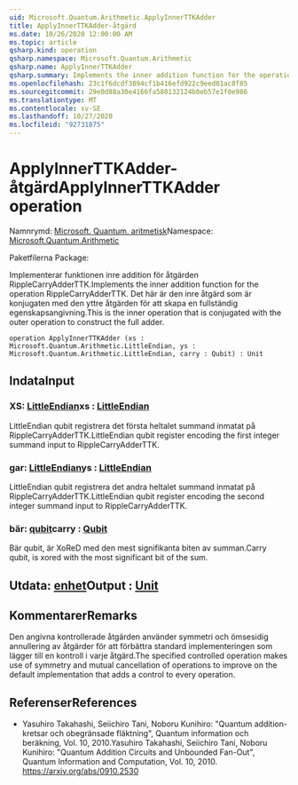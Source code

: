 ```yaml
---
uid: Microsoft.Quantum.Arithmetic.ApplyInnerTTKAdder
title: ApplyInnerTTKAdder-åtgärd
ms.date: 10/26/2020 12:00:00 AM
ms.topic: article
qsharp.kind: operation
qsharp.namespace: Microsoft.Quantum.Arithmetic
qsharp.name: ApplyInnerTTKAdder
qsharp.summary: Implements the inner addition function for the operation RippleCarryAdderTTK. This is the inner operation that is conjugated with the outer operation to construct the full adder.
ms.openlocfilehash: 23c1f6dcdf3894cf1b416efd922c9eed01ac8f85
ms.sourcegitcommit: 29e0d88a30e4166fa580132124b0eb57e1f0e986
ms.translationtype: MT
ms.contentlocale: sv-SE
ms.lasthandoff: 10/27/2020
ms.locfileid: "92731875"
---
```

# <a name="applyinnerttkadder-operation"></a><span data-ttu-id="5c15f-102">ApplyInnerTTKAdder-åtgärd</span><span class="sxs-lookup"><span data-stu-id="5c15f-102">ApplyInnerTTKAdder operation</span></span>

<span data-ttu-id="5c15f-103">Namnrymd: [Microsoft. Quantum. aritmetisk](xref:Microsoft.Quantum.Arithmetic)</span><span class="sxs-lookup"><span data-stu-id="5c15f-103">Namespace: [Microsoft.Quantum.Arithmetic](xref:Microsoft.Quantum.Arithmetic)</span></span>

<span data-ttu-id="5c15f-104">Paketfilerna [](https://nuget.org/packages/)</span><span class="sxs-lookup"><span data-stu-id="5c15f-104">Package: [](https://nuget.org/packages/)</span></span>


<span data-ttu-id="5c15f-105">Implementerar funktionen inre addition för åtgärden RippleCarryAdderTTK.</span><span class="sxs-lookup"><span data-stu-id="5c15f-105">Implements the inner addition function for the operation RippleCarryAdderTTK.</span></span> <span data-ttu-id="5c15f-106">Det här är den inre åtgärd som är konjugaten med den yttre åtgärden för att skapa en fullständig egenskapsangivning.</span><span class="sxs-lookup"><span data-stu-id="5c15f-106">This is the inner operation that is conjugated with the outer operation to construct the full adder.</span></span>

```qsharp
operation ApplyInnerTTKAdder (xs : Microsoft.Quantum.Arithmetic.LittleEndian, ys : Microsoft.Quantum.Arithmetic.LittleEndian, carry : Qubit) : Unit
```


## <a name="input"></a><span data-ttu-id="5c15f-107">Indata</span><span class="sxs-lookup"><span data-stu-id="5c15f-107">Input</span></span>

### <a name="xs--littleendian"></a><span data-ttu-id="5c15f-108">XS: [LittleEndian](xref:Microsoft.Quantum.Arithmetic.LittleEndian)</span><span class="sxs-lookup"><span data-stu-id="5c15f-108">xs : [LittleEndian](xref:Microsoft.Quantum.Arithmetic.LittleEndian)</span></span>

<span data-ttu-id="5c15f-109">LittleEndian qubit registrera det första heltalet summand inmatat på RippleCarryAdderTTK.</span><span class="sxs-lookup"><span data-stu-id="5c15f-109">LittleEndian qubit register encoding the first integer summand input to RippleCarryAdderTTK.</span></span>


### <a name="ys--littleendian"></a><span data-ttu-id="5c15f-110">gar: [LittleEndian](xref:Microsoft.Quantum.Arithmetic.LittleEndian)</span><span class="sxs-lookup"><span data-stu-id="5c15f-110">ys : [LittleEndian](xref:Microsoft.Quantum.Arithmetic.LittleEndian)</span></span>

<span data-ttu-id="5c15f-111">LittleEndian qubit registrera det andra heltalet summand inmatat på RippleCarryAdderTTK.</span><span class="sxs-lookup"><span data-stu-id="5c15f-111">LittleEndian qubit register encoding the second integer summand input to RippleCarryAdderTTK.</span></span>


### <a name="carry--qubit"></a><span data-ttu-id="5c15f-112">bär: [qubit](xref:microsoft.quantum.lang-ref.qubit)</span><span class="sxs-lookup"><span data-stu-id="5c15f-112">carry : [Qubit](xref:microsoft.quantum.lang-ref.qubit)</span></span>

<span data-ttu-id="5c15f-113">Bär qubit, är XoReD med den mest signifikanta biten av summan.</span><span class="sxs-lookup"><span data-stu-id="5c15f-113">Carry qubit, is xored with the most significant bit of the sum.</span></span>



## <a name="output--unit"></a><span data-ttu-id="5c15f-114">Utdata: [enhet](xref:microsoft.quantum.lang-ref.unit)</span><span class="sxs-lookup"><span data-stu-id="5c15f-114">Output : [Unit](xref:microsoft.quantum.lang-ref.unit)</span></span>



## <a name="remarks"></a><span data-ttu-id="5c15f-115">Kommentarer</span><span class="sxs-lookup"><span data-stu-id="5c15f-115">Remarks</span></span>

<span data-ttu-id="5c15f-116">Den angivna kontrollerade åtgärden använder symmetri och ömsesidig annullering av åtgärder för att förbättra standard implementeringen som lägger till en kontroll i varje åtgärd.</span><span class="sxs-lookup"><span data-stu-id="5c15f-116">The specified controlled operation makes use of symmetry and mutual cancellation of operations to improve on the default implementation that adds a control to every operation.</span></span>

## <a name="references"></a><span data-ttu-id="5c15f-117">Referenser</span><span class="sxs-lookup"><span data-stu-id="5c15f-117">References</span></span>

- <span data-ttu-id="5c15f-118">Yasuhiro Takahashi, Seiichiro Tani, Noboru Kunihiro: "Quantum addition-kretsar och obegränsade fläktning", Quantum information och beräkning, Vol. 10, 2010.</span><span class="sxs-lookup"><span data-stu-id="5c15f-118">Yasuhiro Takahashi, Seiichiro Tani, Noboru Kunihiro: "Quantum Addition Circuits and Unbounded Fan-Out", Quantum Information and Computation, Vol. 10, 2010.</span></span>
  https://arxiv.org/abs/0910.2530